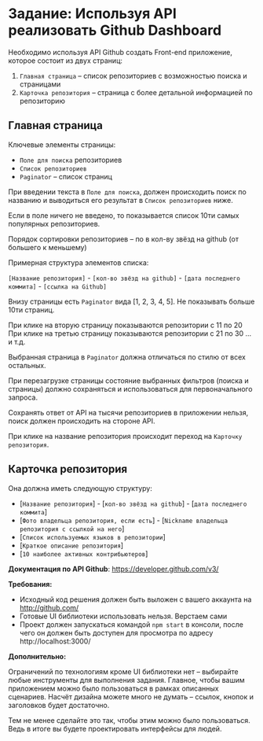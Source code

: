 # Задание: Используя API реализовать Github Dashboard

Необходимо используя API Github создать Front-end приложение, которое состоит из двух страниц:

1. `Главная страница` – список репозиториев с возможностью поиска и страницами
2. `Карточка репозитория` – страница с более детальной информацией по репозиторию

## Главная страница

Ключевые элементы страницы:
- `Поле для поиска` репозиториев
- `Список репозиториев`
- `Paginator` – список страниц

При введении текста в `Поле для поиска`, должен происходить поиск по названию и выводиться его результат в `Список репозиториев` ниже.

Если в поле ничего не введено, то показывается список 10ти самых популярных репозиториев.

Порядок сортировки репозиториев – по в кол-ву звёзд на github (от большего к меньшему)

Примерная структура элементов списка:

`[Название репозитория]` - `[кол-во звёзд на github]` - `[дата последнего коммита]` - `[ссылка на Github]`

Внизу страницы есть `Paginator` вида [1, 2, 3, 4, 5]. Не показывать больше 10ти страниц.

При клике на вторую страницу показываются репозитории с 11 по 20
При клике на третью страницу показываются репозитории с 21 по 30
… и т.д.

Выбранная страница в `Paginator` должна отличаться по стилю от всех остальных.

При перезагрузке страницы состояние выбранных фильтров (поиска и страницы) должно сохраняться и использоваться для первоначального запроса.

Сохранять ответ от API на тысячи репозиториев в приложении нельзя, поиск должен происходить на стороне API.

При клике на название репозитория происходит переход на `Карточку репозитория`.

## Карточка репозитория

Она должна иметь следующую структуру:

- [`Название репозитория`] - [`кол-во звёзд на github`] - [`дата последнего коммита`]
- [`Фото владельца репозитория, если есть`] - [`Nickname владельца репозитория с ссылкой на него`]
- [`Список используемых языков в репозитории`]
- [`Краткое описание репозитория`]
- [`10 наиболее активных контрибьютеров`]

**Документация по API Github**: https://developer.github.com/v3/

**Требования:**

- Исходный код решения должен быть выложен c вашего аккаунта на http://github.com/
- Готовые UI библиотеки использовать нельзя. Верстаем сами
- Проект должен запускаться командой `npm start` в консоли, после чего он должен быть доступен для просмотра по адресу http://localhost:3000/

**Дополнительно:**

Ограничений по технологиям кроме UI библиотеки нет – выбирайте любые инструменты для выполнения задания. Главное, чтобы вашим приложением можно было пользоваться в рамках описанных сценариев. Насчёт дизайна можете много не думать – ссылок, кнопок и заголовков будет достаточно.

Тем не менее сделайте это так, чтобы этим можно было пользоваться. Ведь в итоге вы будете проектировать интерфейсы для людей.
